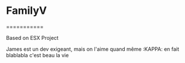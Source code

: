 
# FamilyV
===========

Based on ESX Project

James est un dev exigeant, mais on l'aime quand même  :KAPPA:   en fait blablabla c'est beau la vie



